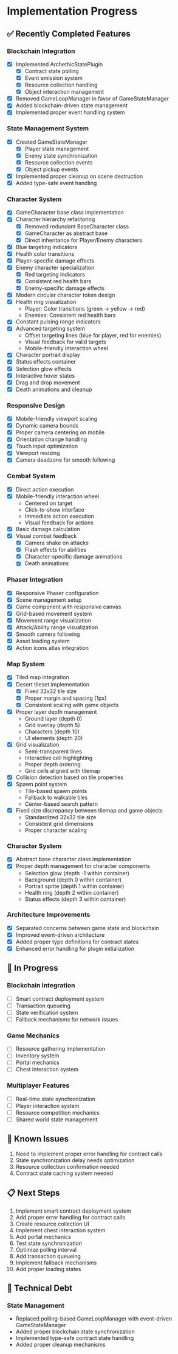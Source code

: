 # Implementation Progress

## ✅ Recently Completed Features

### Blockchain Integration
- [x] Implemented ArchethicStatePlugin
  - [x] Contract state polling
  - [x] Event emission system
  - [x] Resource collection handling
  - [x] Object interaction management
- [x] Removed GameLoopManager in favor of GameStateManager
- [x] Added blockchain-driven state management
- [x] Implemented proper event handling system

### State Management System
- [x] Created GameStateManager
  - [x] Player state management
  - [x] Enemy state synchronization
  - [x] Resource collection events
  - [x] Object pickup events
- [x] Implemented proper cleanup on scene destruction
- [x] Added type-safe event handling

### Character System
- [x] GameCharacter base class implementation
- [x] Character hierarchy refactoring
  - [x] Removed redundant BaseCharacter class
  - [x] GameCharacter as abstract base
  - [x] Direct inheritance for Player/Enemy characters
- [x] Blue targeting indicators
- [x] Health color transitions
- [x] Player-specific damage effects
- [x] Enemy character specialization
  - [x] Red targeting indicators
  - [x] Consistent red health bars
  - [x] Enemy-specific damage effects
- [x] Modern circular character token design
- [x] Health ring visualization
  - Player: Color transitions (green -> yellow -> red)
  - Enemies: Consistent red health bars
- [x] Constant pulsing range indicators
- [x] Advanced targeting system
  - Offset targeting lines (blue for player, red for enemies)
  - Visual feedback for valid targets
  - Mobile-friendly interaction wheel
- [x] Character portrait display
- [x] Status effects container
- [x] Selection glow effects
- [x] Interactive hover states
- [x] Drag and drop movement
- [x] Death animations and cleanup

### Responsive Design
- [x] Mobile-friendly viewport scaling
- [x] Dynamic camera bounds
- [x] Proper camera centering on mobile
- [x] Orientation change handling
- [x] Touch input optimization
- [x] Viewport resizing
- [x] Camera deadzone for smooth following

### Combat System
- [x] Direct action execution
- [x] Mobile-friendly interaction wheel
  - Centered on target
  - Click-to-show interface
  - Immediate action execution
  - Visual feedback for actions
- [x] Basic damage calculation
- [x] Visual combat feedback
  - [x] Camera shake on attacks
  - [x] Flash effects for abilities
  - [x] Character-specific damage animations
  - [x] Death animations

### Phaser Integration
- [x] Responsive Phaser configuration
- [x] Scene management setup
- [x] Game component with responsive canvas
- [x] Grid-based movement system
- [x] Movement range visualization
- [x] Attack/Ability range visualization
- [x] Smooth camera following
- [x] Asset loading system
- [x] Action icons atlas integration

### Map System
- [x] Tiled map integration
- [x] Desert tileset implementation
  - [x] Fixed 32x32 tile size
  - [x] Proper margin and spacing (1px)
  - [x] Consistent scaling with game objects
- [x] Proper layer depth management
  - Ground layer (depth 0)
  - Grid overlay (depth 5)
  - Characters (depth 10)
  - UI elements (depth 20)
- [x] Grid visualization
  - Semi-transparent lines
  - Interactive cell highlighting
  - Proper depth ordering
  - Grid cells aligned with tilemap
- [x] Collision detection based on tile properties
- [x] Spawn point system
  - Tile-based spawn points
  - Fallback to walkable tiles
  - Center-based search pattern
- [x] Fixed size discrepancy between tilemap and game objects
  - Standardized 32x32 tile size
  - Consistent grid dimensions
  - Proper character scaling

### Character System
- [x] Abstract base character class implementation
- [x] Proper depth management for character components
  - Selection glow (depth -1 within container)
  - Background (depth 0 within container)
  - Portrait sprite (depth 1 within container)
  - Health ring (depth 2 within container)
  - Status effects (depth 3 within container)
### Architecture Improvements
- [x] Separated concerns between game state and blockchain
- [x] Improved event-driven architecture
- [x] Added proper type definitions for contract states
- [x] Enhanced error handling for plugin initialization
## 🚧 In Progress

### Blockchain Integration
- [ ] Smart contract deployment system
- [ ] Transaction queueing
- [ ] State verification system
- [ ] Fallback mechanisms for network issues

### Game Mechanics
- [ ] Resource gathering implementation
- [ ] Inventory system
- [ ] Portal mechanics
- [ ] Chest interaction system

### Multiplayer Features
- [ ] Real-time state synchronization
- [ ] Player interaction system
- [ ] Resource competition mechanics
- [ ] Shared world state management

## 🐛 Known Issues
1. Need to implement proper error handling for contract calls
2. State synchronization delay needs optimization
3. Resource collection confirmation needed
4. Contract state caching system needed

## 📋 Next Steps

1. Implement smart contract deployment system
2. Add proper error handling for contract calls
3. Create resource collection UI
4. Implement chest interaction system
5. Add portal mechanics
6. Test state synchronization
7. Optimize polling interval
8. Add transaction queueing
9. Implement fallback mechanisms
10. Add proper loading states

## 🔧 Technical Debt

### State Management
- Replaced polling-based GameLoopManager with event-driven GameStateManager
- Added proper blockchain state synchronization
- Implemented type-safe contract state handling
- Added proper cleanup mechanisms